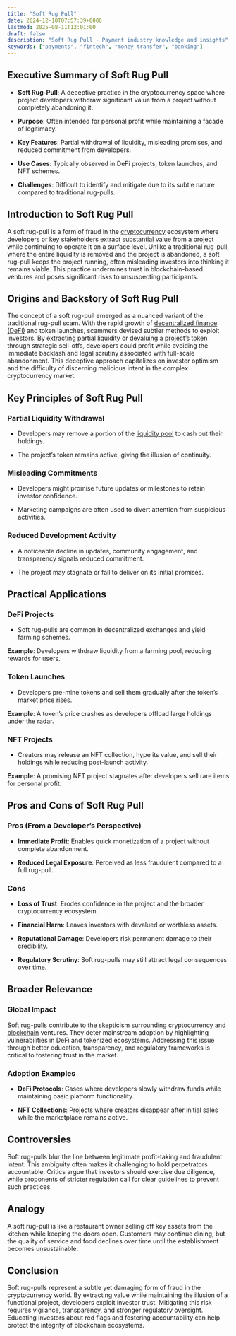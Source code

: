 ```yaml
---
title: "Soft Rug Pull"
date: 2024-12-10T07:57:39+0000
lastmod: 2025-08-11T12:01:00
draft: false
description: "Soft Rug Pull - Payment industry knowledge and insights"
keywords: ["payments", "fintech", "money transfer", "banking"]
---
```


## Executive Summary of Soft Rug Pull

- **Soft Rug-Pull**: A deceptive practice in the cryptocurrency space where project developers withdraw significant value from a project without completely abandoning it.

- **Purpose**: Often intended for personal profit while maintaining a facade of legitimacy.

- **Key Features**: Partial withdrawal of liquidity, misleading promises, and reduced commitment from developers.

- **Use Cases**: Typically observed in DeFi projects, token launches, and NFT schemes.

- **Challenges**: Difficult to identify and mitigate due to its subtle nature compared to traditional rug-pulls.

## Introduction to Soft Rug Pull

A soft rug-pull is a form of fraud in the [cryptocurrency](https://faisalkhanllc.xyz/resources/payments-wiki/c/cryptocurrency/) ecosystem where developers or key stakeholders extract substantial value from a project while continuing to operate it on a surface level. Unlike a traditional rug-pull, where the entire liquidity is removed and the project is abandoned, a soft rug-pull keeps the project running, often misleading investors into thinking it remains viable. This practice undermines trust in blockchain-based ventures and poses significant risks to unsuspecting participants.

## Origins and Backstory of Soft Rug Pull

The concept of a soft rug-pull emerged as a nuanced variant of the traditional rug-pull scam. With the rapid growth of [decentralized finance (DeFi)](https://faisalkhanllc.xyz/resources/payments-wiki/d/decentralized-finance-defi/) and token launches, scammers devised subtler methods to exploit investors. By extracting partial liquidity or devaluing a project’s token through strategic sell-offs, developers could profit while avoiding the immediate backlash and legal scrutiny associated with full-scale abandonment. This deceptive approach capitalizes on investor optimism and the difficulty of discerning malicious intent in the complex cryptocurrency market.

## Key Principles of Soft Rug Pull

### Partial Liquidity Withdrawal

- Developers may remove a portion of the [liquidity pool](https://faisalkhanllc.xyz/resources/payments-wiki/l/liquidity-pool/) to cash out their holdings.

- The project’s token remains active, giving the illusion of continuity.

### Misleading Commitments

- Developers might promise future updates or milestones to retain investor confidence.

- Marketing campaigns are often used to divert attention from suspicious activities.

### Reduced Development Activity

- A noticeable decline in updates, community engagement, and transparency signals reduced commitment.

- The project may stagnate or fail to deliver on its initial promises.

## Practical Applications

### DeFi Projects

- Soft rug-pulls are common in decentralized exchanges and yield farming schemes.

**Example**: Developers withdraw liquidity from a farming pool, reducing rewards for users.

### Token Launches

- Developers pre-mine tokens and sell them gradually after the token’s market price rises.

**Example**: A token’s price crashes as developers offload large holdings under the radar.

### NFT Projects

- Creators may release an NFT collection, hype its value, and sell their holdings while reducing post-launch activity.

**Example**: A promising NFT project stagnates after developers sell rare items for personal profit.

## Pros and Cons of Soft Rug Pull

### Pros (From a Developer’s Perspective)

- **Immediate Profit**: Enables quick monetization of a project without complete abandonment.

- **Reduced Legal Exposure**: Perceived as less fraudulent compared to a full rug-pull.

### Cons

- **Loss of Trust**: Erodes confidence in the project and the broader cryptocurrency ecosystem.

- **Financial Harm**: Leaves investors with devalued or worthless assets.

- **Reputational Damage**: Developers risk permanent damage to their credibility.

- **Regulatory Scrutiny**: Soft rug-pulls may still attract legal consequences over time.

## Broader Relevance

### Global Impact

Soft rug-pulls contribute to the skepticism surrounding cryptocurrency and [blockchain](https://faisalkhanllc.xyz/resources/payments-wiki/b/blockchain/) ventures. They deter mainstream adoption by highlighting vulnerabilities in DeFi and tokenized ecosystems. Addressing this issue through better education, transparency, and regulatory frameworks is critical to fostering trust in the market.

### Adoption Examples

- **DeFi Protocols**: Cases where developers slowly withdraw funds while maintaining basic platform functionality.

- **NFT Collections**: Projects where creators disappear after initial sales while the marketplace remains active.

## Controversies

Soft rug-pulls blur the line between legitimate profit-taking and fraudulent intent. This ambiguity often makes it challenging to hold perpetrators accountable. Critics argue that investors should exercise due diligence, while proponents of stricter regulation call for clear guidelines to prevent such practices.

## Analogy

A soft rug-pull is like a restaurant owner selling off key assets from the kitchen while keeping the doors open. Customers may continue dining, but the quality of service and food declines over time until the establishment becomes unsustainable.

## Conclusion

Soft rug-pulls represent a subtle yet damaging form of fraud in the cryptocurrency world. By extracting value while maintaining the illusion of a functional project, developers exploit investor trust. Mitigating this risk requires vigilance, transparency, and stronger regulatory oversight. Educating investors about red flags and fostering accountability can help protect the integrity of blockchain ecosystems.